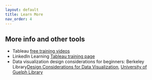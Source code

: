 ```yaml
---
layout: default
title: Learn More
nav_order: 4
---
```


## More info and other tools

- Tableau [free training videos](https://www.tableau.com/learn/training/20201)
- LinkedIn Learning [Tableau training page](https://www.linkedin.com/learning/topics/tableau)
- Data visualization design considerations for beginners: Berkeley Library[Design Considerations for Data Visualization](https://guides.lib.berkeley.edu/data-visualization/design), [University of Guelph Library](https://guides.lib.uoguelph.ca/c.php?g=700755&p=4976239)


<!--
- Voyant Tools [Gallery](https://voyant-tools.org/docs/#!/guide/gallery) of research and teaching application examples.
- [Mallet](http://mallet.cs.umass.edu/topics.php) - MAchine Learning for LanguagE Toolkit for topic modeling approaches
- [Jigsaw](https://www.cc.gatech.edu/gvu/ii/jigsaw/): Visual Analytics for Exploring and Understanding Document Collections
-->
